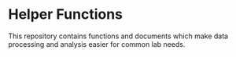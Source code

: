 # Helper Functions

This repository contains functions and documents which make data processing and analysis easier for common lab needs.
